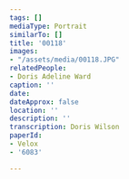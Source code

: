 ```yaml
---
tags: []
mediaType: Portrait
similarTo: []
title: '00118'
images:
- "/assets/media/00118.JPG"
relatedPeople:
- Doris Adeline Ward
caption: ''
date: 
dateApprox: false
location: ''
description: ''
transcription: Doris Wilson
paperId:
- Velox
- '6083'

---
```

